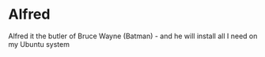 # Alfred
Alfred it the butler of Bruce Wayne (Batman) - and he will install all I need on my Ubuntu system
